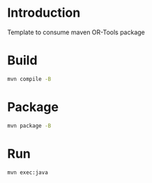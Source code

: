 # Introduction
Template to consume maven OR-Tools package

# Build

```sh
mvn compile -B
```

# Package

```sh
mvn package -B
```

# Run

```sh
mvn exec:java
```
